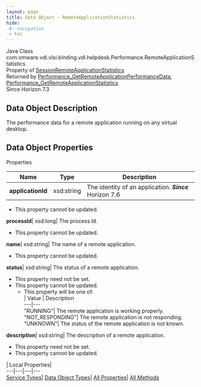 ```yaml
---
layout: page
title: Data Object - RemoteApplicationStatistics
hide:
 #- navigation
 - toc
---
```






Java Class
    com.vmware.vdi.vlsi.binding.vdi.helpdesk.Performance.RemoteApplicationStatistics  
Property of
     [SessionRemoteApplicationStatistics](vdi.helpdesk.Performance.SessionRemoteApplicationStatistics.md#field_detail)  
Returned by
     [Performance_GetRemoteApplicationPerformanceData](vdi.helpdesk.Performance.md#getRemoteApplicationPerformanceData), [Performance_GetRemoteApplicationStatistics](vdi.helpdesk.Performance.md#getRemoteApplicationStatistics)  
Since 
    Horizon 7.3

## Data Object Description 

The performance data for a remote application running on any virtual desktop. 

## Data Object Properties

Properties

Name |  Type |  Description   
---|---|---  
**applicationId**|  xsd:string|  The identity of an application.  **_Since_** Horizon 7.6  


* This property cannot be updated.

  
**processId**|  xsd:long|  The process Id.   


* This property cannot be updated.

  
**name**|  xsd:string|  The name of a remote application.   


* This property cannot be updated.

  
**status**|  xsd:string|  The status of a remote application.   


* This property need not be set.
* This property cannot be updated.
  * This property will be one of:  
|  Value |  Description   
---|---  
"RUNNING"| The remote application is working properly.  
"NOT_RESPONDING"| The remote application is not responding.  
"UNKNOWN"| The status of the remote application is not known.  

  
**description**|  xsd:string|  The description of a remote application.   


* This property need not be set.
* This property cannot be updated.

  
  
  
 | Local Properties|   
---|---|---|---  
[Service Types](index-mo_types.md)| [Data Object Types](index-do_types.md)| [All Properties](index-properties.md)| [All Methods](index-methods.md)  
  
  

